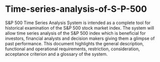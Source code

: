 # Time-series-analysis-of-S-P-500
S&P 500 Time Series Analysis System is intended as a complete tool for historical examination of the S&P 500 stock market index. The system will allow time series analysis of the S&P 500 index which is beneficial for investors, financial analysts and decision makers giving them a glimpse of past performance. This document highlights the general description, functional and operational requirements, restriction, consideration, acceptance criterion and a glossary of the system.


